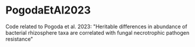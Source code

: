# PogodaEtAl2023
Code related to Pogoda et al. 2023: "Heritable differences in abundance of bacterial rhizosphere taxa are correlated with fungal necrotrophic pathogen resistance"
